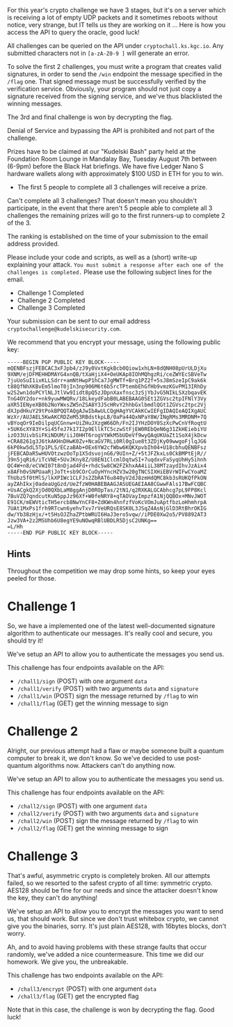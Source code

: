 For this year's crypto challenge we have 3 stages, but it's on a server which is receiving a lot of empty UDP packets and it sometimes reboots without notice,
very strange, but IT tells us they are working on it ... Here is how you access the API to query the oracle, good luck!

All challenges can be queried on the API under `cryptochall.ks.kgc.io`. Any submitted characters not in `[a-zA-Z0-9 ]` will generate an error.

To solve the first 2 challenges, you must write a program that creates valid signatures, in order to send the `/win` endpoint the message specified in the `/flag` one. That signed message must be successfully verified by the verification service. Obviously, your program should not just copy a signature received from the signing service, and we've thus blacklisted the winning messages.

The 3rd and final challenge is won by decrypting the flag. 

Denial of Service and bypassing the API is prohibited and not part of the challenge. 

Prizes have to be claimed at our "Kudelski Bash" party held at the Foundation Room Lounge in Mandalay Bay, Tuesday August 7th between (6-9pm) before the Black Hat briefings. We have five Ledger Nano S hardware wallets along with approximately $100 USD in ETH for you to win. 

- The first 5 people to complete all 3 challenges will receive a prize. 

Can't complete all 3 challenges? That doesn't mean you shouldn't participate, in the event that there aren't 5 people able to complete all 3 challenges the remaining prizes will go to the first runners-up to complete 2 of the 3.   

The ranking is established on the time of your submission to the email address provided.  

Please include your code and scripts, as well as a (short) write-up explaining your attack. `You must submit a response after each one of the challenges is completed.` Please use the following subject lines for the email. 

* Challenge 1 Completed
* Challenge 2 Completed
* Challenge 3 Completed

Your submission can be sent to our email address `cryptochallenge@kudelskisecurity.com`. 

We recommend that you encrypt your message, using the following public key:

```
-----BEGIN PGP PUBLIC KEY BLOCK-----
mQENBFszjFEBCAC3xFJpb4/zJ9y0VxtKgkBcb0Qiow1xhLN+8dQNH08pUrULDjXu
9XNM/ejDFMEHHDMAYG4xnQB/tXaHjiX4+OeUKAp8IOhMQhgzRi/ceZWYEcSBVeTw
7juUoSuI1ixKLLSdrr+amNtHwpP1hCa7JgMWTf+Brq1PZ2f+5sJ8mSzeIpC9ak6k
t88QfNhXKBvEm5lmoT0jIn3np906M6t6b5rcTPtembEhGfHb9vmzKGvPM13IRhDy
w2S2wn1doPCYlNLJtlVw9Iidt8pQ5zJDpnXaxfnsc3zSjYbJvG5NIkLSXzbqavEK
TnG4OY2dor+nk9yuwMWQRv/18LkeydFabB0LABEBAAG0SEt1ZGVsc2tpIFNlY3Vy
aXR5IENyeXB0b2NoYWxsZW5nZSA8Y3J5cHRvY2hhbGxlbmdlQGt1ZGVsc2tpc2Vj
dXJpdHkuY29tPokBPQQTAQgAJwIbAwULCQgHAgYVCAkKCwIEFgIDAQIeAQIXgAUC
WzXr/AUJAEL5KwAKCRDZeM53RBdstkpLB/0aPa44QxNPaY8W/INgRMs3MRDNM+7Q
vBYoqOr9IeDilpqUCGnnw+UiZHuJXzgW66Dh/Fn2IJYHzDOY0SzXcPwCnVfRoqtU
+5UK6cXY83Y+Si45feJ7k17I2p9EllkTC5czwStFjEW0REbQeN6g31ZkHEiebiYU
izO33UivbSiFKiNDUM/iiJ0HHT6rogVtWkM5bUDeVf9wyQAqUKUaZt1SoX4jkDcw
+CRA8261g3J6tkAKHnDHwK0Zv+NcaGV7RLi0Rl0gIue8t3ZDjKy09wwgoFjlqJG6
6kP0kw5dL5Tp1PLS/ECzaBAb+OEx6YW2cfWbw6KQKXpvbIh04+U18cbhuQENBFsz
jFEBCADaR5wHUVOtzwzOoTp1X5dsvojnG6/9UIn+Z/+5tJFZkxLs0CkBMPtEjR//
39n5jqRi6/iTcVNE+5UvJKny8Z/U8EN1ClcmlDqtwSI+7uqdxvFaSyqUhHy5ihnh
QC4W+n8/eCVWI07t8nDjad4Fd+rhdcSw8CW2FZkhxAA4iiL38MTzaydIhvJzAix4
x8AFh0vSNPUaaRjJoTt+sb9COrCuOyHYncHZV3w20gTNCSIXHiEBVrWIFwCYoaMZ
ThUbz5f0tMlS/lkXPIWc1CLFJs2ZbRAT6u840yV2dJ8zmHdQMC8kb3sRUKQfPkON
ayZAhIkxj0adeaUgGzd/UeZfzW0HABEBAAGJASUEGAEIAA8CGwwFAls17BwFCQBC
+UsACgkQ2XjOd0QXbLaM8ggAnjD0ROpTas/2tN1/q2RXKALGCAbhcg7pL9FP8Kcl
7BuVZQ7qndcutKuN5ppJz96Xf+W0feNRY8+qTAOVayImpzfA1NjQQBOx+MNvJWOT
E91CK/mEWVticTH5ercb8NwYnCF8+ZdKWn4hnfzfVoKcVOmJuAptfbzLoHhmhrpA
7UAt1MxPs1frh9RTcwn6yehvTxv7rVeURQsE8SK0L3JSqZ4AsNjGlD3RtBhrOKIG
dw/Yb38zHjx/+t5HsOJZhaZPtbWRUI6HaJ3ero5vqw//iPDE0Xw2o5/PV8892AT3
Jzw3VA+2z2MSUhb6U8egYE9uNOwqRBlUBDLR5DjsC2UNKg==
=L/Hh
-----END PGP PUBLIC KEY BLOCK-----
``` 

## Hints
Throughout the competition we may drop some hints, so keep your eyes peeled for those.  

# Challenge 1

So, we have a implemented one of the latest well-documented signature algorithm to authenticate our messages. 
It's really cool and secure, you should try it!

We've setup an API to allow you to authenticate the messages you send us.

This challenge has four endpoints available on the API:
* `/chall1/sign` (POST) with one argument `data`
* `/chall1/verify` (POST) with two arguments `data` and `signature`
* `/chall1/win` (POST) sign the message returned by `/flag` to win
* `/chall1/flag` (GET) get the winning message to sign

# Challenge 2

Alright, our previous attempt had a flaw or maybe someone built a quantum computer to break it, we don't know. So we've decided to use post-quantum algorithms now. 
Attackers can't do anything now.

We've setup an API to allow you to authenticate the messages you send us.

This challenge has four endpoints available on the API:
* `/chall2/sign` (POST) with one argument `data`
* `/chall2/verify` (POST) with two arguments `data` and `signature`
* `/chall2/win` (POST) sign the message returned by `/flag` to win
* `/chall2/flag` (GET) get the winning message to sign

# Challenge 3

That's awful, asymmetric crypto is completely broken. All our attempts failed, so we resorted to the safest crypto of all time: symmetric crypto. AES128 should be fine for our needs and since the attacker doesn't know the key, they can't do anything!

We've setup an API to allow you to encrypt the messages you want to send us, that should work. But since we don't trust whitebox crypto, we cannot give you the binaries, sorry. It's just plain AES128, with 16bytes blocks, don't worry.

Ah, and to avoid having problems with these strange faults that occur randomly, we've added a nice countermeasure. This time we did our homework. We give you, the unbreakable.
  
This challenge has two endpoints available on the API:
* `/chall3/encrypt` (POST) with one argument `data`
* `/chall3/flag` (GET) get the encrypted flag

Note that in this case, the challenge is won by decrypting the flag. Good luck! 
